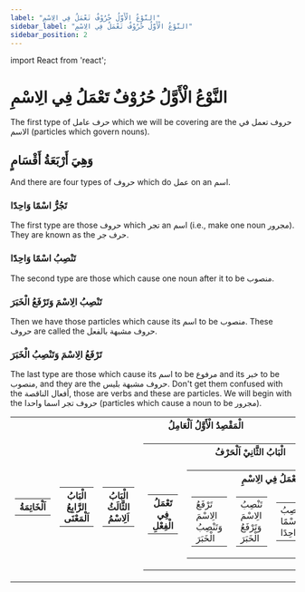 ```yaml
---
label: "النَّوْعُ الْأَوَّلُ حُرُوْفٌ تَعْمَلُ فِي الِاسْمِ"
sidebar_label: "النَّوْعُ الْأَوَّلُ حُرُوْفٌ تَعْمَلُ فِي الِاسْمِ"
sidebar_position: 2
---
```


import React from 'react';

# النَّوْعُ الْأَوَّلُ حُرُوْفٌ تَعْمَلُ فِي الِاسْمِ

The first type of حرف عامل which we will be covering are the حروف تعمل في الاسم (particles which govern nouns).

## وَهِيَ أَرْبَعَةُ أَقْسَامٍ

And there are four types of حروف which do عمل on an اسم.

### تَجُرُّ اسْمًا وَاحِدًا

The first type are those حروف which تجر an اسم (i.e., make one noun مجرور). They are known as the حرف جر.

### تَنْصِبُ اسْمًا وَاحِدًا

The second type are those which cause one noun after it to be منصوب.


### تَنْصِبُ الِاسْمَ وَتَرْفَعُ الْخَبَرَ

Then we have those particles which cause its اسم to be منصوب. These حروف are called the حروف مشبهة بالفعل.

### تَرْفَعُ الِاسْمَ وَتَنْصِبُ الْخَبَرَ

The last type are those which cause its اسم to be مرفوع and its خبر to be منصوب, and they are the حروف مشبهة بليس. Don't get them confused with the أفعال الناقصة, those are verbs and these are particles. We will begin with the حروف تجر اسما واحدا (particles which cause a noun to be مجرور).

<table>
  <tr>
    <th colspan="5">الْمَقْصِدُ الْأَوَّلُ اَلْعَامِلُ</th>
  </tr>
  <tr>
    <td>
      <table>
        <tr>
          <th colspan="1">اَلْخَاتِمَةُ</th>
        </tr>
      </table>
    </td>
    <td>
      <table>
        <tr>
          <th colspan="1">الْبَابُ الرَّابِعُ اَلْمَعْنَى</th>
        </tr>
      </table>
    </td>
    <td>
      <table>
        <tr>
          <th colspan="1">الْبَابُ الثَّالَثُ اَلِاسْمُ</th>
        </tr>
      </table>
    </td>
    <td>
      <table>
        <tr>
          <th colspan="5">الْبَابُ الثَّانِيْ اَلْحَرْفُ</th>
        </tr>
        <tr>
          <td>
            <table>
              <tr>
                <th>تَعْمَلُ فِي الْفِعْلِ</th>
              </tr>
            </table>
          </td>
          <td>
            <table>
              <tr>
                <th colspan="4">تَعْمَلُ فِي الِاسْمِ</th>
              </tr>
              <tr>
                <td>
                  <table>
                    <tr>
                      <td>تَرْفَعُ الِاسْمَ وَتَنْصِبُ الْخَبَرَ</td>
                    </tr>
                  </table>
                </td>
                <td>
                  <table>
                    <tr>
                      <td>تَنْصِبُ الِاسْمَ وَتَرْفَعُ الْخَبَرَ</td>
                    </tr>
                  </table>
                </td>
                <td>
                  <table>
                    <tr>
                      <td>تَنْصِبُ اسْمًا وَاحِدًا</td>
                    </tr>
                  </table>
                </td>
                <td>
                  <table border="2">
                    <tr>
                      <td class="highlight">تَجُرُّ اسْمًا وَاحِدًا</td>
                    </tr>
                  </table>
                </td>
              </tr>
            </table>
          </td>
        </tr>
      </table>
    </td>
    <td>
      <table>
        <tr>
          <th colspan="1">الْبَابُ الْأَوَّلُ اَلْفِعْلُ</th>
        </tr>
      </table>
    </td>
  </tr>
</table>



